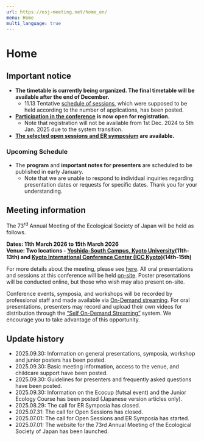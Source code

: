 ```yaml
---
url: https://esj-meeting.net/home_en/
menu: Home
multi_language: true
---
```


# Home

## Important notice
- **The timetable is currently being organized. The final timetable will be available after the end of December.**
	- 11.13 Tentative [schedule of sessions](about_en_en#Schedule), which were supposed to be held according to the number of applications, has been posted.
- **[Participation in the conference](registinfo_en#registration-for-participation) is now open for registration.**
	- Note that registration will not be available from 1st Dec. 2024 to 5th Jan. 2025 due to the system transition.
- **[The selected open sessions and ER symposium](session_en) are available.**

### Upcoming Schedule

- The **program** and **important notes for presenters** are scheduled to be published in early January.
    - Note that we are unable to respond to individual inquiries regarding presentation dates or requests for specific dates. Thank you for your understanding.

## Meeting information

The 73<sup>rd</sup> Annual Meeting of the Ecological Society of Japan will be held as follows.

**Dates: 11th March 2026 to 15th March 2026**  
**Venue: Two locations - [Yoshida-South Campus, Kyoto University](https://maps.app.goo.gl/LHLBy3ZXNsiJq8bb6)\(11th-13th\) and [Kyoto International Conference Center (ICC Kyoto)](https://maps.app.goo.gl/hutdNrXRaDugNpSy7)\(14th-15th\)**

For more details about the meeting, please see [here](/about_en).
All oral presentations and sessions at this conference will be held [on-site](/about_en#format). Poster presentations will be conducted online, but those who wish may also present on-site.

Conference events, symposia, and workshops will be recorded by professional staff and made available via [On-Demand streaming](/about_en#format). For oral presentations, presenters may record and upload their own videos for distribution through the [“Self On-Demand Streaming”](/presentation_en#self-on-demand-streaming) system. We encourage you to take advantage of this opportunity.

## Update history

- 2025.09.30: Information on general presentations, symposia, workshop and junior posters has been posted.
- 2025.09.30: Basic meeting information, access to the venue, and childcare support have been posted.
- 2025.09.30: Guidelines for presenters and frequently asked questions have been posted.
- 2025.09.30: Information on the Ecocup (futsal event) and the Junior Ecology Course has been posted (Japanese version articles only).
- 2025.08.29: The call for ER Symposia has closed.
- 2025.07.31: The call for Open Sessions has closed.
- 2025.07.01: The call for Open Sessions and ER Symposia has started.
- 2025.07.01: The website for the 73rd Annual Meeting of the Ecological Society of Japan has been launched.
